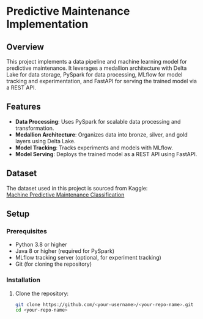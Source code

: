 # Predictive Maintenance Implementation

## Overview
This project implements a data pipeline and machine learning model for predictive maintenance. It leverages a medallion architecture with Delta Lake for data storage, PySpark for data processing, MLflow for model tracking and experimentation, and FastAPI for serving the trained model via a REST API.

## Features
- **Data Processing**: Uses PySpark for scalable data processing and transformation.
- **Medallion Architecture**: Organizes data into bronze, silver, and gold layers using Delta Lake.
- **Model Tracking**: Tracks experiments and models with MLflow.
- **Model Serving**: Deploys the trained model as a REST API using FastAPI.

## Dataset
The dataset used in this project is sourced from Kaggle:  
[Machine Predictive Maintenance Classification](https://www.kaggle.com/datasets/shivamb/machine-predictive-maintenance-classification)

## Setup

### Prerequisites
- Python 3.8 or higher
- Java 8 or higher (required for PySpark)
- MLflow tracking server (optional, for experiment tracking)
- Git (for cloning the repository)

### Installation
1. Clone the repository:
   ```bash
   git clone https://github.com/<your-username>/<your-repo-name>.git
   cd <your-repo-name>
